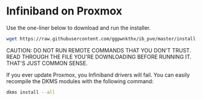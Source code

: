 # Infiniband on Proxmox

Use the one-liner below to download and run the installer.
```bash
wget https://raw.githubusercontent.com/ggpwnkthx/ib_pve/master/install.sh -O - | sh -
```
CAUTION: DO NOT RUN REMOTE COMMANDS THAT YOU DON'T TRUST. READ THROUGH THE FILE YOU'RE DOWNLOADING BEFORE RUNNING IT. THAT'S JUST COMMON SENSE.

If you ever update Proxmox, you Infiniband drivers will fail. You can easily recompile the DKMS modules with the following command:
```bash
dkms install --all
```

